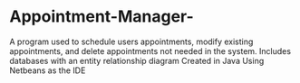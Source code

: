 # Appointment-Manager-
A program used to schedule users appointments, modify existing appointments, and delete appointments not needed in the system. Includes databases with an entity relationship diagram
Created in Java Using Netbeans as the IDE
